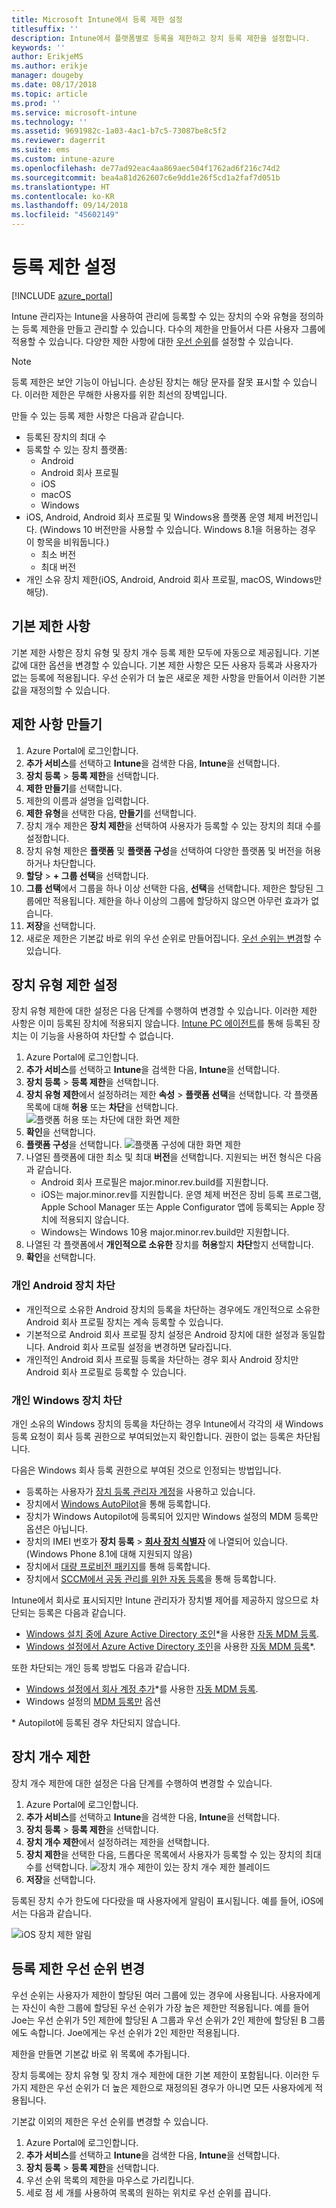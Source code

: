 ```yaml
---
title: Microsoft Intune에서 등록 제한 설정
titlesuffix: ''
description: Intune에서 플랫폼별로 등록을 제한하고 장치 등록 제한을 설정합니다.
keywords: ''
author: ErikjeMS
ms.author: erikje
manager: dougeby
ms.date: 08/17/2018
ms.topic: article
ms.prod: ''
ms.service: microsoft-intune
ms.technology: ''
ms.assetid: 9691982c-1a03-4ac1-b7c5-73087be8c5f2
ms.reviewer: dagerrit
ms.suite: ems
ms.custom: intune-azure
ms.openlocfilehash: de77ad92eac4aa869aec504f1762ad6f216c74d2
ms.sourcegitcommit: bea4a81d262607c6e9dd1e26f5cd1a2faf7d051b
ms.translationtype: HT
ms.contentlocale: ko-KR
ms.lasthandoff: 09/14/2018
ms.locfileid: "45602149"
---
```

# <a name="set-enrollment-restrictions"></a>등록 제한 설정

[!INCLUDE [azure_portal](./includes/azure_portal.md)]

Intune 관리자는 Intune을 사용하여 관리에 등록할 수 있는 장치의 수와 유형을 정의하는 등록 제한을 만들고 관리할 수 있습니다. 다수의 제한을 만들어서 다른 사용자 그룹에 적용할 수 있습니다. 다양한 제한 사항에 대한 [우선 순위](#change-enrollment-restriction-priority)를 설정할 수 있습니다.

>[!NOTE]
>등록 제한은 보안 기능이 아닙니다. 손상된 장치는 해당 문자를 잘못 표시할 수 있습니다. 이러한 제한은 무해한 사용자를 위한 최선의 장벽입니다.

만들 수 있는 등록 제한 사항은 다음과 같습니다.

- 등록된 장치의 최대 수
- 등록할 수 있는 장치 플랫폼:
  - Android
  - Android 회사 프로필
  - iOS
  - macOS
  - Windows
- iOS, Android, Android 회사 프로필 및 Windows용 플랫폼 운영 체제 버전입니다. (Windows 10 버전만을 사용할 수 있습니다. Windows 8.1을 허용하는 경우 이 항목을 비워둡니다.)
  - 최소 버전
  - 최대 버전
- 개인 소유 장치 제한(iOS, Android, Android 회사 프로필, macOS, Windows만 해당).

## <a name="default-restrictions"></a>기본 제한 사항

기본 제한 사항은 장치 유형 및 장치 개수 등록 제한 모두에 자동으로 제공됩니다. 기본값에 대한 옵션을 변경할 수 있습니다. 기본 제한 사항은 모든 사용자 등록과 사용자가 없는 등록에 적용됩니다. 우선 순위가 더 높은 새로운 제한 사항을 만들어서 이러한 기본값을 재정의할 수 있습니다.

## <a name="create-a-restriction"></a>제한 사항 만들기

1. Azure Portal에 로그인합니다.
2. **추가 서비스**를 선택하고 **Intune**을 검색한 다음, **Intune**을 선택합니다.
3. **장치 등록** > **등록 제한**을 선택합니다.
4. **제한 만들기**를 선택합니다.
5. 제한의 이름과 설명을 입력합니다.
6. **제한 유형**을 선택한 다음, **만들기**를 선택합니다.
7. 장치 개수 제한은 **장치 제한**을 선택하여 사용자가 등록할 수 있는 장치의 최대 수를 설정합니다.
8. 장치 유형 제한은 **플랫폼** 및 **플랫폼 구성**을 선택하여 다양한 플랫폼 및 버전을 허용하거나 차단합니다.
9. **할당** > **+ 그룹 선택**을 선택합니다.
10. **그룹 선택**에서 그룹을 하나 이상 선택한 다음, **선택**을 선택합니다. 제한은 할당된 그룹에만 적용됩니다. 제한을 하나 이상의 그룹에 할당하지 않으면 아무런 효과가 없습니다.
11. **저장**을 선택합니다.
12. 새로운 제한은 기본값 바로 위의 우선 순위로 만들어집니다. [우선 순위는 변경](#change-enrollment-restriction-priority)할 수 있습니다.

## <a name="set-device-type-restrictions"></a>장치 유형 제한 설정

장치 유형 제한에 대한 설정은 다음 단계를 수행하여 변경할 수 있습니다. 이러한 제한 사항은 이미 등록된 장치에 적용되지 않습니다. [Intune PC 에이전트](/intune-classic/deploy-use/manage-windows-pcs-with-microsoft-intune.md)를 통해 등록된 장치는 이 기능을 사용하여 차단할 수 없습니다.

1. Azure Portal에 로그인합니다.
2. **추가 서비스**를 선택하고 **Intune**을 검색한 다음, **Intune**을 선택합니다.
3. **장치 등록** > **등록 제한**을 선택합니다.
4. **장치 유형 제한**에서 설정하려는 제한 **속성** > **플랫폼 선택**을 선택합니다. 각 플랫폼 목록에 대해 **허용** 또는 **차단**을 선택합니다.
    ![플랫폼 허용 또는 차단에 대한 화면 제한](media/enrollment-restrictions-set/platform-allow-block.png)
5. **확인**을 선택합니다.
6. **플랫폼 구성**을 선택합니다.
    ![플랫폼 구성에 대한 화면 제한](media/enrollment-restrictions-set/configure-platforms.png)
7. 나열된 플랫폼에 대한 최소 및 최대 **버전**을 선택합니다. 지원되는 버전 형식은 다음과 같습니다.
    - Android 회사 프로필은 major.minor.rev.build를 지원합니다.
    - iOS는 major.minor.rev를 지원합니다. 운영 체제 버전은 장비 등록 프로그램, Apple School Manager 또는 Apple Configurator 앱에 등록되는 Apple 장치에 적용되지 않습니다.
    - Windows는 Windows 10용 major.minor.rev.build만 지원합니다.
8. 나열된 각 플랫폼에서 **개인적으로 소유한** 장치를 **허용**할지 **차단**할지 선택합니다.
9. **확인**을 선택합니다.

### <a name="blocking-personal-android-devices"></a>개인 Android 장치 차단
- 개인적으로 소유한 Android 장치의 등록을 차단하는 경우에도 개인적으로 소유한 Android 회사 프로필 장치는 계속 등록할 수 있습니다.
- 기본적으로 Android 회사 프로필 장치 설정은 Android 장치에 대한 설정과 동일합니다. Android 회사 프로필 설정을 변경하면 달라집니다.
- 개인적인 Android 회사 프로필 등록을 차단하는 경우 회사 Android 장치만 Android 회사 프로필로 등록할 수 있습니다.

### <a name="blocking-personal-windows-devices"></a>개인 Windows 장치 차단
개인 소유의 Windows 장치의 등록을 차단하는 경우 Intune에서 각각의 새 Windows 등록 요청이 회사 등록 권한으로 부여되었는지 확인합니다. 권한이 없는 등록은 차단됩니다.

다음은 Windows 회사 등록 권한으로 부여된 것으로 인정되는 방법입니다.
 - 등록하는 사용자가 [장치 등록 관리자 계정]( device-enrollment-manager-enroll.md)을 사용하고 있습니다.
- 장치에서 [Windows AutoPilot](enrollment-autopilot.md)을 통해 등록합니다.
- 장치가 Windows Autopilot에 등록되어 있지만 Windows 설정의 MDM 등록만 옵션은 아닙니다.
- 장치의 IMEI 번호가 **장치 등록** > **[회사 장치 식별자](corporate-identifiers-add.md)** 에 나열되어 있습니다. (Windows Phone 8.1에 대해 지원되지 않음)
- 장치에서 [대량 프로비전 패키지](windows-bulk-enroll.md)를 통해 등록합니다.
- 장치에서 [SCCM에서 공동 관리를 위한 자동 등록](https://docs.microsoft.com/sccm/core/clients/manage/co-management-overview#how-to-configure-co-management.md)을 통해 등록합니다.
 
Intune에서 회사로 표시되지만 Intune 관리자가 장치별 제어를 제공하지 않으므로 차단되는 등록은 다음과 같습니다.
 - [Windows 설치 중에 Azure Active Directory 조인](https://docs.microsoft.com/azure/active-directory/device-management-azuread-joined-devices-frx.md)\*을 사용한 [자동 MDM 등록](windows-enroll.md#enable-windows-10-automatic-enrollment).
- [Windows 설정에서 Azure Active Directory 조인](https://docs.microsoft.com/azure/active-directory/device-management-azuread-joined-devices-setup.md)을 사용한 [자동 MDM 등록](windows-enroll.md#enable-windows-10-automatic-enrollment)*.
 
또한 차단되는 개인 등록 방법도 다음과 같습니다.
- [Windows 설정에서 회사 계정 추가](https://docs.microsoft.com/azure/active-directory/device-management-azuread-registered-devices-windows10-setup.md)\*를 사용한 [자동 MDM 등록](windows-enroll.md#enable-windows-10-automatic-enrollment).
- Windows 설정의 [MDM 등록만]( https://docs.microsoft.com/windows/client-management/mdm/mdm-enrollment-of-windows-devices#connecting-personally-owned-devices-bring-your-own-device) 옵션

\* Autopilot에 등록된 경우 차단되지 않습니다.

## <a name="set-device-limit-restrictions"></a>장치 개수 제한

장치 개수 제한에 대한 설정은 다음 단계를 수행하여 변경할 수 있습니다.

1. Azure Portal에 로그인합니다.
2. **추가 서비스**를 선택하고 **Intune**을 검색한 다음, **Intune**을 선택합니다.
3. **장치 등록** > **등록 제한**을 선택합니다.
4. **장치 개수 제한**에서 설정하려는 제한을 선택합니다.
5. **장치 제한**을 선택한 다음, 드롭다운 목록에서 사용자가 등록할 수 있는 장치의 최대 수를 선택합니다.
    ![장치 개수 제한이 있는 장치 개수 제한 블레이드](./media/device-restrictions-limit.png)
6. **저장**을 선택합니다.


등록된 장치 수가 한도에 다다랐을 때 사용자에게 알림이 표시됩니다. 예를 들어, iOS에서는 다음과 같습니다.

![iOS 장치 제한 알림](./media/enrollment-restrictions-ios-set-limit-notification.png)

## <a name="change-enrollment-restriction-priority"></a>등록 제한 우선 순위 변경

우선 순위는 사용자가 제한이 할당된 여러 그룹에 있는 경우에 사용됩니다. 사용자에게는 자신이 속한 그룹에 할당된 우선 순위가 가장 높은 제한만 적용됩니다. 예를 들어 Joe는 우선 순위가 5인 제한에 할당된 A 그룹과 우선 순위가 2인 제한에 할당된 B 그룹에도 속합니다. Joe에게는 우선 순위가 2인 제한만 적용됩니다.

제한을 만들면 기본값 바로 위 목록에 추가됩니다.

장치 등록에는 장치 유형 및 장치 개수 제한에 대한 기본 제한이 포함됩니다. 이러한 두 가지 제한은 우선 순위가 더 높은 제한으로 재정의된 경우가 아니면 모든 사용자에게 적용됩니다.

기본값 이외의 제한은 우선 순위를 변경할 수 있습니다.

1. Azure Portal에 로그인합니다.
2. **추가 서비스**를 선택하고 **Intune**을 검색한 다음, **Intune**을 선택합니다.
3. **장치 등록** > **등록 제한**을 선택합니다.
4. 우선 순위 목록의 제한을 마우스로 가리킵니다.
5. 세로 점 세 개를 사용하여 목록의 원하는 위치로 우선 순위를 끕니다.
